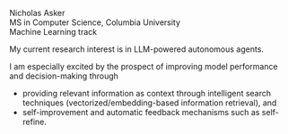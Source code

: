 <!---
N-G-Asker/N-G-Asker is a ✨ special ✨ repository because its `README.md` (this file) appears on your GitHub profile.
You can click the Preview link to take a look at your changes.
--->
Nicholas Asker  
MS in Computer Science, Columbia University  
Machine Learning track

My current research interest is in LLM-powered autonomous agents.

I am especially excited by the prospect of improving model performance and decision-making through 

- providing relevant information as context through intelligent search techniques (vectorized/embedding-based information retrieval), and
- self-improvement and automatic feedback mechanisms such as self-refine.
